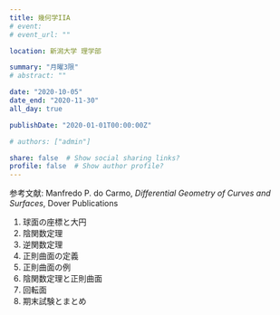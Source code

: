 ```yaml
---
title: 幾何学IIA
# event: 
# event_url: ""

location: 新潟大学 理学部

summary: "月曜3限"
# abstract: ""

date: "2020-10-05"
date_end: "2020-11-30"
all_day: true

publishDate: "2020-01-01T00:00:00Z"

# authors: ["admin"]

share: false  # Show social sharing links?
profile: false  # Show author profile?
---
```


参考文献: Manfredo P. do Carmo, *Differential Geometry of Curves and Surfaces*, Dover Publications

1. 球面の座標と大円
2. 陰関数定理
3. 逆関数定理
4. 正則曲面の定義
5. 正則曲面の例
6. 陰関数定理と正則曲面
7. 回転面
8. 期末試験とまとめ
